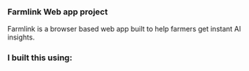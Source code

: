 ### Farmlink Web app project 
Farmlink is a browser based web app built to help farmers get instant AI insights.

### I built this using:
